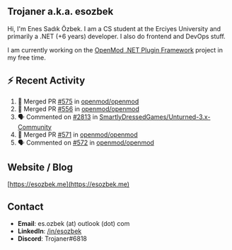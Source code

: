 ##  Trojaner a.k.a. esozbek
Hi, I'm Enes Sadık Özbek. I am a CS student at the Erciyes University and primarily a .NET (+6 years) developer. I also do frontend and DevOps stuff.

I am currently working on the [OpenMod .NET Plugin Framework](https://github.com/openmod/openmod) project in my free time. 

## :zap: Recent Activity

<!--START_SECTION:activity-->
1. 🎉 Merged PR [#575](https://github.com/openmod/openmod/pull/575) in [openmod/openmod](https://github.com/openmod/openmod)
2. 🎉 Merged PR [#556](https://github.com/openmod/openmod/pull/556) in [openmod/openmod](https://github.com/openmod/openmod)
3. 🗣 Commented on [#2813](https://github.com/SmartlyDressedGames/Unturned-3.x-Community/issues/2813) in [SmartlyDressedGames/Unturned-3.x-Community](https://github.com/SmartlyDressedGames/Unturned-3.x-Community)
4. 🎉 Merged PR [#571](https://github.com/openmod/openmod/pull/571) in [openmod/openmod](https://github.com/openmod/openmod)
5. 🗣 Commented on [#572](https://github.com/openmod/openmod/issues/572) in [openmod/openmod](https://github.com/openmod/openmod)
<!--END_SECTION:activity-->

## Website / Blog
[https://esozbek.me](https://esozbek.me)

## Contact
- **Email**: es.ozbek (at) outlook (dot) com
- **LinkedIn**: [/in/esozbek](https://linkedin.com/in/esozbek)
- **Discord**: Trojaner#6818
